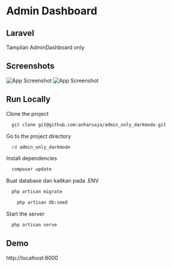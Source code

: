 
# Admin Dashboard
## Laravel

Tampilan AdminDashboard only 


## Screenshots

![App Screenshot](./public/build/images/screenshot_1.png)
![App Screenshot](./public/build/images/screenshot_2.png)


## Run Locally

Clone the project

```bash
  git clone git@github.com:anharsaja/admin_only_darkmode.git
```

Go to the project directory

```bash
  cd admin_only_darkmode
```

Install dependencies
```bash
  composer update
```

Buat database dan kaitkan pada .ENV
```SQL
  php artisan migrate
```
```bash
    php artisan db:seed
```

Start the server

```bash
  php artisan serve
```

## Demo

http://localhost:8000


